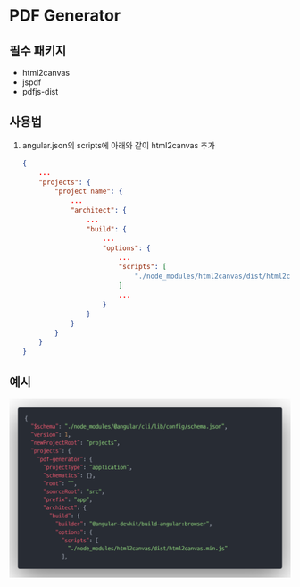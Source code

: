 # PDF Generator

## 필수 패키지
+ html2canvas
+ jspdf
+ pdfjs-dist

## 사용법
1. angular.json의 scripts에 아래와 같이 html2canvas 추가
    ```json
    {
        ...
        "projects": {
            "project name": {
                ...
                "architect": {
                    ...
                    "build": {
                        ...
                        "options": {
                            ...
                            "scripts": [
                                "./node_modules/html2canvas/dist/html2canvas.min.js"
                            ]
                            ...
                        }
                    }
                }
            }
        }
    }
    ```
## 예시
![code.png](code.png)